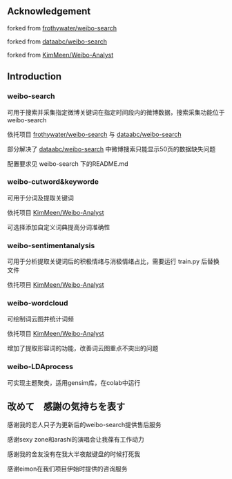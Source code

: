 ## Acknowledgement

forked from [frothywater/weibo-search](https://github.com/frothywater/weibo-search)

forked from [dataabc/weibo-search](https://github.com/dataabc/weibo-search)

forked from [KimMeen/Weibo-Analyst](https://github.com/KimMeen/Weibo-Analyst)

## Introduction

### weibo-search

可用于搜索并采集指定微博关键词在指定时间段内的微博数据，搜索采集功能位于 weibo-search

依托项目 [frothywater/weibo-search](https://github.com/frothywater/weibo-search) 与 [dataabc/weibo-search](https://github.com/dataabc/weibo-search)

部分解决了 [dataabc/weibo-search](https://github.com/dataabc/weibo-search) 中微博搜索只能显示50页的数据缺失问题

配置要求见 weibo-search 下的README.md


### weibo-cutword&keyworde

可用于分词及提取关键词

依托项目 [KimMeen/Weibo-Analyst](https://github.com/KimMeen/Weibo-Analyst)

可选择添加自定义词典提高分词准确性

### weibo-sentimentanalysis

可用于分析提取关键词后的积极情绪与消极情绪占比，需要运行 train.py 后替换文件

依托项目 [KimMeen/Weibo-Analyst](https://github.com/KimMeen/Weibo-Analyst)


### weibo-wordcloud

可绘制词云图并统计词频

依托项目 [KimMeen/Weibo-Analyst](https://github.com/KimMeen/Weibo-Analyst)

增加了提取形容词的功能，改善词云图重点不突出的问题


### weibo-LDAprocess

可实现主题聚类，适用gensim库，在colab中运行




## 改めて　感謝の気持ちを表す

感谢我的恋人只子为更新后的weibo-search提供售后服务

感谢sexy zone和arashi的演唱会让我葆有工作动力

感谢我的舍友没有在我大半夜敲键盘的时候打死我

感谢eimon在我们项目伊始时提供的咨询服务




